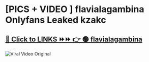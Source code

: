 
 # [PICS + VIDEO ] flavialagambina Onlyfans Leaked kzakc

## <h2><a href="https://clipsfans.com/flavialagambina&ref=git">🔗 Click to LINKS ⏩⏩ 👉 🟢 flavialagambina </a></h2>

<a href="https://clipsfans.com/flavialagambina&ref=git" rel="nofollow" data-target="animated-image.originalLink"><img src="https://i.ibb.co.com/xMMVF88/686577567.gif" alt="Viral Video Original" style="max-width: 100%; display: inline-block;" data-target="animated-image.originalImage"></a>

